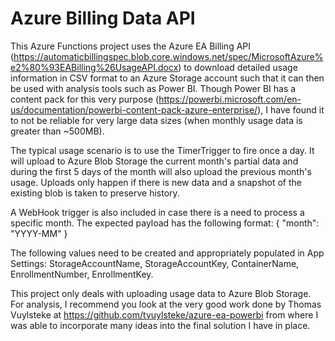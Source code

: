 # Azure Billing Data API
This Azure Functions project uses the Azure EA Billing API (https://automaticbillingspec.blob.core.windows.net/spec/MicrosoftAzure%e2%80%93EABilling%26UsageAPI.docx) to download detailed usage information in CSV format to an Azure Storage account such that it can then be used with analysis tools such as Power BI. Though Power BI has a content pack for this very purpose (https://powerbi.microsoft.com/en-us/documentation/powerbi-content-pack-azure-enterprise/), I have found it to not be reliable for very large data sizes (when monthly usage data is greater than ~500MB).

The typical usage scenario is to use the TimerTrigger to fire once a day. It will upload to Azure Blob Storage the current month's partial data and during the first 5 days of the month will also upload the previous month's usage. Uploads only happen if there is new data and a snapshot of the existing blob is taken to preserve history.

A WebHook trigger is also included in case there is a need to process a specific month. The expected payload has the following format:
{
    "month": "YYYY-MM"
}

The following values need to be created and appropriately populated in App Settings: StorageAccountName, StorageAccountKey, ContainerName, EnrollmentNumber, EnrollmentKey.

This project only deals with uploading usage data to Azure Blob Storage. For analysis, I recommend you look at the very good work done by Thomas Vuylsteke at https://github.com/tvuylsteke/azure-ea-powerbi from where I was able to incorporate many ideas into the final solution I have in place. 
